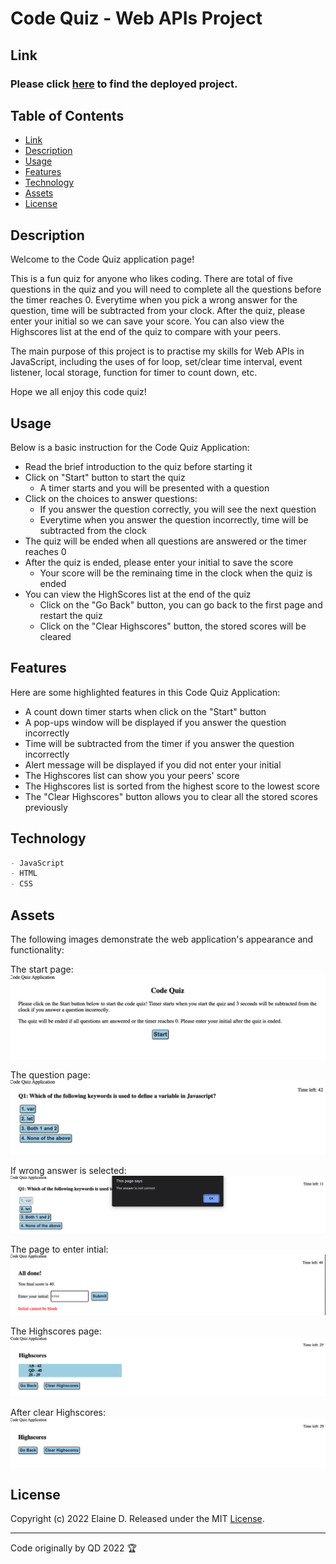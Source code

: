 # Code Quiz - Web APIs Project

## Link
### Please click [here](https://qd9069.github.io/code_quiz_api_project/) to find the deployed project.


## Table of Contents

- [Link](#link)
- [Description](#description)
- [Usage](#usage)
- [Features](#features)
- [Technology](#technology)
- [Assets](#assets)
- [License](#license)

## Description

Welcome to the Code Quiz application page!

This is a fun quiz for anyone who likes coding. There are total of five questions in the quiz and you will need to complete all the questions before the timer reaches 0. Everytime when you pick a wrong answer for the question, time will be subtracted from your clock. After the quiz, please enter your initial so we can save your score. You can also view the Highscores list at the end of the quiz to compare with your peers.

The main purpose of this project is to practise my skills for Web APIs in JavaScript, including the uses of for loop, set/clear time interval, event listener, local storage, function for timer to count down, etc.

Hope we all enjoy this code quiz! 


## Usage

Below is a basic instruction for the Code Quiz Application:
- Read the brief introduction to the quiz before starting it
- Click on "Start" button to start the quiz
    - A timer starts and you will be presented with a question
- Click on the choices to answer questions:
    - If you answer the question correctly, you will see the next question
    - Everytime when you answer the question incorrectly, time will be subtracted from the clock
- The quiz will be ended when all questions are answered or the timer reaches 0
- After the quiz is ended, please enter your initial to save the score
    - Your score will be the reminaing time in the clock when the quiz is ended
- You can view the HighScores list at the end of the quiz
    - Click on the "Go Back" button, you can go back to the first page and restart the quiz
    - Click on the "Clear Highscores" button, the stored scores will be cleared


## Features

Here are some highlighted features in this Code Quiz Application:
- A count down timer starts when click on the "Start" button
- A pop-ups window will be displayed if you answer the question incorrectly
- Time will be subtracted from the timer if you answer the question incorrectly
- Alert message will be displayed if you did not enter your initial
- The Highscores list can show you your peers' score
- The Highscores list is sorted from the highest score to the lowest score
- The "Clear Highscores" button allows you to clear all the stored scores previously


## Technology

 ```md
- JavaScript
- HTML
- CSS
```

## Assets

The following images demonstrate the web application's appearance and functionality:

The start page:
![image for Code Quiz start page](assets/images/code_quiz_start.png)

The question page:
![image for Code Quiz question](assets/images/code_quiz_question.png)

If wrong answer is selected:
![image for wrong answer](assets/images/code_quiz_wrong_answer.png)

The page to enter intial:
![image for the finish page](assets/images/code_quiz_all_done.png)

The Highscores page:
![image for Highscores list page](assets/images/code_quiz_highscores.png)

After clear Highscores:
![image for clear Highscores](assets/images/code_quiz_clear_highscores.png)

## License
Copyright (c) 2022 Elaine D. Released under the MIT [License](./LICENSE).

---
Code originally by QD 2022 🏆

